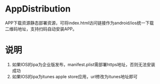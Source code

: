 # AppDistribution

APP下载资源静态部署资源，可将index.html访问链接作为android/ios统一下载二维码地址，支持扫码自动安装APP。

# 说明

1. 如果IOS的ipa为企业版发布，manifest.plist需部署https地址，否则无法安装成功
2. 如果IOS的ipa为itunes apple store应用，url修改为itunes地址即可
